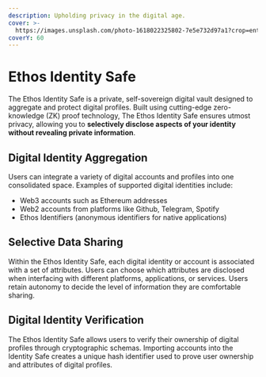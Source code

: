 ```yaml
---
description: Upholding privacy in the digital age.
cover: >-
  https://images.unsplash.com/photo-1618022325802-7e5e732d97a1?crop=entropy&cs=srgb&fm=jpg&ixid=M3wxOTcwMjR8MHwxfHNlYXJjaHwyfHxibGFja3xlbnwwfHx8fDE2OTI5NDgwMjd8MA&ixlib=rb-4.0.3&q=85
coverY: 60
---
```


# Ethos Identity Safe

The Ethos Identity Safe is a private, self-sovereign digital vault designed to aggregate and protect digital profiles. Built using cutting-edge zero-knowledge (ZK) proof technology, The Ethos Identity Safe ensures utmost privacy, allowing you to **selectively disclose aspects of your identity without revealing private information**.

## Digital Identity Aggregation

Users can integrate a variety of digital accounts and profiles into one consolidated space. Examples of supported digital identities include:

* Web3 accounts such as Ethereum addresses
* Web2 accounts from platforms like Github, Telegram, Spotify
* Ethos Identifiers (anonymous identifiers for native applications)

## Selective Data Sharing

Within the Ethos Identity Safe, each digital identity or account is associated with a set of attributes. Users can choose which attributes are disclosed when interfacing with different platforms, applications, or services. Users retain autonomy to decide the level of information they are comfortable sharing.

## Digital Identity Verification

The Ethos Identity Safe allows users to verify their ownership of digital profiles through cryptographic schemas. Importing accounts into the Identity Safe creates a unique hash identifier used to prove user ownership and attributes of digital profiles.

